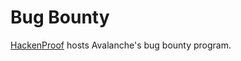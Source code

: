 # Bug Bounty

[HackenProof](https://hackenproof.com/avalanche/avalanche-protocol) hosts Avalanche's bug bounty program.
